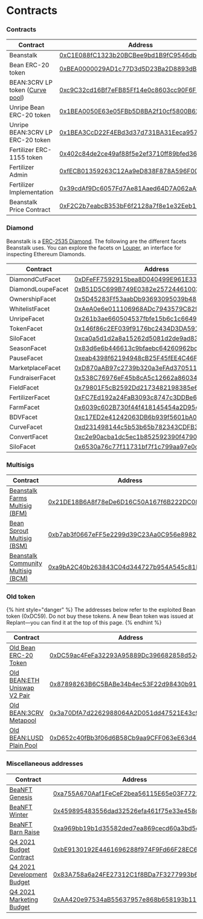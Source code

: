 # Contracts

### Contracts

| Contract                                                        | Address                                                                                                               |
| --------------------------------------------------------------- | --------------------------------------------------------------------------------------------------------------------- |
| Beanstalk                                                       | [0xC1E088fC1323b20BCBee9bd1B9fC9546db5624C5](https://etherscan.io/address/0xC1E088fC1323b20BCBee9bd1B9fC9546db5624C5) |
| Bean ERC-20 token                                               | [0xBEA0000029AD1c77D3d5D23Ba2D8893dB9d1Efab](https://etherscan.io/address/0xBEA0000029AD1c77D3d5D23Ba2D8893dB9d1Efab) |
| BEAN:3CRV LP token ([Curve pool](https://curve.fi/factory/152)) | [0xc9C32cd16Bf7eFB85Ff14e0c8603cc90F6F2eE49](https://etherscan.io/token/0xc9C32cd16Bf7eFB85Ff14e0c8603cc90F6F2eE49)   |
| Unripe Bean ERC-20 token                                        | [0x1BEA0050E63e05FBb5D8BA2f10cf5800B6224449](https://etherscan.io/address/0x1BEA0050E63e05FBb5D8BA2f10cf5800B6224449) |
| Unripe BEAN:3CRV LP ERC-20 token                                | [0x1BEA3CcD22F4EBd3d37d731BA31Eeca95713716D](https://etherscan.io/address/0x1BEA3CcD22F4EBd3d37d731BA31Eeca95713716D) |
| Fertilizer ERC-1155 token                                       | [0x402c84de2ce49af88f5e2ef3710ff89bfed36cb6](https://etherscan.io/address/0x402c84de2ce49af88f5e2ef3710ff89bfed36cb6) |
| Fertilizer Admin                                                | [0xfECB01359263C12Aa9eD838F878A596F0064aa6e](https://etherscan.io/address/0xfECB01359263C12Aa9eD838F878A596F0064aa6e) |
| Fertilizer Implementation                                       | [0x39cdAf9Dc6057Fd7Ae81Aaed64D7A062aAf452fD](https://etherscan.io/address/0x39cdAf9Dc6057Fd7Ae81Aaed64D7A062aAf452fD) |
| Beanstalk Price Contract                                        | [0xF2C2b7eabcB353bF6f2128a7f8e1e32Eeb112530](https://etherscan.io/address/0xF2C2b7eabcB353bF6f2128a7f8e1e32Eeb112530) |

### Diamond

Beanstalk is a [ERC-2535 Diamond](https://bean.money/blog/beanstalk-eip-2535). The following are the different facets Beanstalk uses. You can explore the facets on [Louper](https://louper.dev/diamond/0xC1E088fC1323b20BCBee9bd1B9fC9546db5624C5?network=mainnet), an interface for inspecting Ethereum Diamonds.

| Contract          | Address                                                                                                               |
| ----------------- | --------------------------------------------------------------------------------------------------------------------- |
| DiamondCutFacet   | [0xDFeFF7592915bea8D040499E961E332BD453C249](https://etherscan.io/address/0xDFeFF7592915bea8D040499E961E332BD453C249) |
| DiamondLoupeFacet | [0xB51D5C699B749E0382e257244610039dDB272Da0](https://etherscan.io/address/0xB51D5C699B749E0382e257244610039dDB272Da0) |
| OwnershipFacet    | [0x5D45283Ff53aabDb93693095039b489Af8b18Cf7](https://etherscan.io/address/0x5D45283Ff53aabDb93693095039b489Af8b18Cf7) |
| WhitelistFacet    | [0xAeA0e6e011106968ADc7943579C829E49EFddaD0](https://etherscan.io/address/0xAeA0e6e011106968ADc7943579C829E49EFddaD0) |
| UnripeFacet       | [0x261b3ae660504537fbfe15b6c1c664976344eb0a](https://etherscan.io/address/0x261b3ae660504537fbfe15b6c1c664976344eb0a) |
| TokenFacet        | [0x146f86c2EF039f9176bc2434D3DA5919C19B87fC](https://etherscan.io/address/0x146f86c2EF039f9176bc2434D3DA5919C19B87fC) |
| SiloFacet         | [0xca0a5d1d2a8a15262d5081d2de9ad83995fd337c](https://etherscan.io/address/0xca0a5d1d2a8a15262d5081d2de9ad83995fd337c) |
| SeasonFacet       | [0x83d6e6b446613c9bfaebc64260962bc4f828a3ac](https://etherscan.io/address/0x83d6e6b446613c9bfaebc64260962bc4f828a3ac) |
| PauseFacet        | [0xeab4398f62194948cB25F45fEE4C46Fae2e91229](https://etherscan.io/address/0xeab4398f62194948cB25F45fEE4C46Fae2e91229) |
| MarketplaceFacet  | [0xD870aAB97c2739b320a3eFAd370511452894F1b2](https://etherscan.io/address/0xD870aAB97c2739b320a3eFAd370511452894F1b2) |
| FundraiserFacet   | [0x538C76976eF45b8cA5c12662a86034434bFC7a8E](https://etherscan.io/address/0x538C76976eF45b8cA5c12662a86034434bFC7a8E) |
| FieldFacet        | [0x79801F5cB2592Dd2173482198385e62870a0eAe2](https://etherscan.io/address/0x79801F5cB2592Dd2173482198385e62870a0eAe2) |
| FertilizerFacet   | [0xFC7Ed192a24FaB3093c8747c3DDBe6Cacd335B6C](https://etherscan.io/address/0xFC7Ed192a24FaB3093c8747c3DDBe6Cacd335B6C) |
| FarmFacet         | [0x6039c602B730f44f418145454a2D954133CBD394](https://etherscan.io/address/0x6039c602B730f44f418145454a2D954133CBD394) |
| BDVFacet          | [0xc17ED2e41242063DB6b939f5601bA01374b9D44a](https://etherscan.io/address/0xc17ED2e41242063DB6b939f5601bA01374b9D44a) |
| CurveFacet        | [0xd231498144c5b53b65b782343CDFB366472c7bf7](https://etherscan.io/address/0xd231498144c5b53b65b782343CDFB366472c7bf7) |
| ConvertFacet      | [0xc2e90acba1dc5ec1b852592390f479012eb304c2](https://etherscan.io/address/0xc2e90acba1dc5ec1b852592390f479012eb304c2) |
| SiloFacet         | [0x6530a76c77f11731bf7f1c799aa97e0c15d3fb26](https://etherscan.io/address/0x6530a76c77f11731bf7f1c799aa97e0c15d3fb26) |

### Multisigs

| Contract                                                                         | Address                                                                                                                      |
| -------------------------------------------------------------------------------- | ---------------------------------------------------------------------------------------------------------------------------- |
| [Beanstalk Farms Multisig (BFM)](../governance/beanstalk-farms/bfm-dashboard.md) | [0x21DE18B6A8f78eDe6D16C50A167f6B222DC08DF7](https://gnosis-safe.io/app/eth:0x21DE18B6A8f78eDe6D16C50A167f6B222DC08DF7/home) |
| [Bean Sprout Multisig (BSM)](../governance/bean-sprout/bsm-dashboard.md)         | [0xb7ab3f0667eFF5e2299d39C23Aa0C956e8982235](https://gnosis-safe.io/app/eth:0xb7ab3f0667eFF5e2299d39C23Aa0C956e8982235/home) |
| [Beanstalk Community Multisig (BCM)](../governance/beanstalk/bcm-dashboard.md)   | [0xa9bA2C40b263843C04d344727b954A545c81D043](https://gnosis-safe.io/app/eth:0xa9bA2C40b263843C04d344727b954A545c81D043/home) |

### Old token

{% hint style="danger" %}
The addresses below refer to the exploited Bean token (0xDC59). Do not buy these tokens. A new Bean token was issued at Replant—you can find it at the top of this page.
{% endhint %}

| Contract                                                                                                     | Address                                                                                                               |
| ------------------------------------------------------------------------------------------------------------ | --------------------------------------------------------------------------------------------------------------------- |
| [Old Bean ERC-20 Token](https://etherscan.io/address/0xDC59ac4FeFa32293A95889Dc396682858d52e5Db)             | [0xDC59ac4FeFa32293A95889Dc396682858d52e5Db](https://etherscan.io/address/0xDC59ac4FeFa32293A95889Dc396682858d52e5Db) |
| [Old BEAN:ETH Uniswap V2 Pair](https://v2.info.uniswap.org/token/0xdc59ac4fefa32293a95889dc396682858d52e5db) | [0x87898263B6C5BABe34b4ec53F22d98430b91e371](https://etherscan.io/address/0x87898263B6C5BABe34b4ec53F22d98430b91e371) |
| [Old BEAN:3CRV Metapool](https://curve.fi/factory/81)                                                        | [0x3a70DfA7d2262988064A2D051dd47521E43c9BdD](https://etherscan.io/address/0x3a70DfA7d2262988064A2D051dd47521E43c9BdD) |
| [Old BEAN:LUSD Plain Pool](https://curve.fi/factory/103)                                                     | [0xD652c40fBb3f06d6B58Cb9aa9CFF063eE63d465D](https://etherscan.io/address/0xD652c40fBb3f06d6B58Cb9aa9CFF063eE63d465D) |

### Miscellaneous addresses

| Contract                                                                                                                      | Address                                                                                                               |
| ----------------------------------------------------------------------------------------------------------------------------- | --------------------------------------------------------------------------------------------------------------------- |
| [BeaNFT Genesis](https://opensea.io/collection/beanft-genesis)                                                                | [0xa755A670Aaf1FeCeF2bea56115E65e03F7722A79](https://etherscan.io/address/0xa755A670Aaf1FeCeF2bea56115E65e03F7722A79) |
| [BeaNFT Winter](https://opensea.io/collection/beanft-collection)                                                              | [0x459895483556dad32526efa461f75e33e458d9e9](https://etherscan.io/address/0x459895483556dad32526efa461f75e33e458d9e9) |
| [BeaNFT Barn Raise](https://opensea.io/collection/beanft-barnraise-collection)                                                | [0xa969bb19b1d35582ded7ea869cecd60a3bd5d1e8](https://etherscan.io/address/0xa969bb19b1d35582ded7ea869cecd60a3bd5d1e8) |
| [Q4 2021 Budget Contract](https://github.com/BeanstalkFarms/Beanstalk-Budget)                                                 | [0xbE9130192E4461696288f974F9Fd66F28EC6BbA1](https://etherscan.io/address/0xbE9130192E4461696288f974F9Fd66F28EC6BbA1) |
| [Q4 2021 Development Budget](https://github.com/BeanstalkFarms/Beanstalk/blob/master/bips/bip-1.md#budget-structural-details) | [0x83A758a6a24FE27312C1f8BDa7F3277993b64783](https://etherscan.io/address/0x83A758a6a24FE27312C1f8BDa7F3277993b64783) |
| [Q4 2021 Marketing Budget](https://github.com/BeanstalkFarms/Beanstalk/blob/master/bips/bip-1.md#budget-structural-details)   | [0xAA420e97534aB55637957e868b658193b112A551](https://etherscan.io/address/0xAA420e97534aB55637957e868b658193b112A551) |
